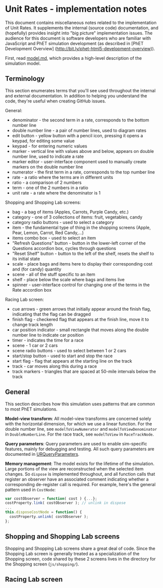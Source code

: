# Unit Rates - implementation notes

This document contains miscellaneous notes related to the implementation of Unit Rates. It
supplements the internal (source code) documentation, and (hopefully) provides insight into
"big picture" implementation issues.  The audience for this document is software developers who are familiar
with JavaScript and PhET simulation development (as described in [PhET Development Overview]
(http://bit.ly/phet-html5-development-overview)).

First, read [model.md](https://github.com/phetsims/unit-rates/blob/master/doc/model.md), which provides
a high-level description of the simulation model.

## Terminology

This section enumerates terms that you'll see used throughout the internal and external documentation.
In addition to helping you understand the code, they're useful when creating GitHub issues.

General:

* denominator - the second term in a rate, corresponds to the bottom number line
* double number line - a pair of number lines, used to diagram rates
* edit button - yellow button with a pencil icon, pressing it opens a keypad, for editing some value
* keypad - for entering numeric values
* marker - vertical line with values above and below, appears on double number line, used to indicate a rate 
* marker editor - user-interface component used to manually create markers on the double number line 
* numerator - the first term in a rate, corresponds to the top number line
* rate - a ratio where the terms are in different units 
* ratio - a comparison of 2 numbers
* term - one of the 2 numbers in a ratio
* unit rate - a rate where the denominator is 1

Shopping and Shopping Lab screens:

* bag - a bag of items (Apples, Carrots, Purple Candy, etc.)
* category - one of 3 collections of items: fruit, vegetables, candy
* category radio buttons - used to select a category
* item - the fundamental type of thing in the shopping screens (Apple, Pear, Lemon, Carrot, Red Candy,...)
* items combo box - used to select an item
* "Refresh Questions" button - button in the lower-left corner of the Questions accordion box, cycles through questions
* "Reset Shelf" button - button to the left of the shelf, resets the shelf to its initial state
* scale - place bags and items here to display their corresponding cost and (for candy) quantity 
* scene - all of the stuff specific to an item
* shelf - place below the scale where bags and items live
* spinner - user-interface control for changing one of the terms in the Rate accordion box

Racing Lab screen:

* cue arrows - green arrows that initially appear around the finish flag, indicating that the flag can be dragged
* finish flag - checkered flag that appears at the finish line, move it to change track length
* car position indicator - small rectangle that moves along the double number line to indicate car position
* timer - indicates the time for a race
* scene - 1 car or 2 cars
* scene radio buttons - used to select between 1 or 2 cars
* start/stop button - used to start and stop the race
* start flag - flag that appears at the starting line on the track
* track - car moves along this during a race
* track markers - triangles that are spaced at 50-mile intervals below the track

## General

This section describes how this simulation uses patterns that are common to most PhET simulations.

**Model-view transform**: All model-view transforms are concerned solely with the horizontal dimension,
for which we use a linear function. For the double number line, see `modelToViewNumerator` and `modelToViewDenominator` 
in `DoubleNumberLine`. For the race track, see `modelToView` in `RaceTrackNode`.

**Query parameters**: Query parameters are used to enable sim-specific features, mainly for debugging and
testing. All such query parameters are documented in
[URQueryParameters](https://github.com/phetsims/unit-rates/blob/master/js/common/URQueryParameters.js).

**Memory management**: The model exists for the lifetime of the simulation. Large portions of the view are 
reconstructed when the selected item changes. So `dispose` is implemented throughout, and all function calls 
that register an observer have an associated comment indicating whether a corresponding de-register call is 
required. For example, here's the general pattern used in `CostNode`:

```js
var costObserver = function( cost ) {...};
costProperty.link( costObserver ); // unlink in dispose
...
this.disposeCostNode = function() {
  costProperty.unlink( costObserver );
};
```

## Shopping and Shopping Lab screens

Shopping and Shopping Lab screens share a great deal of code. Since the Shopping Lab screen is generally treated as 
a specialization of the Shopping screen, code shared by these 2 screens lives in the directory for the Shopping 
screen (`js/shopping/`).

## Racing Lab screen